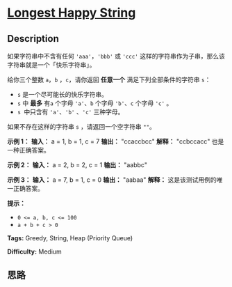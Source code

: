 # [Longest Happy String][title]

## Description

如果字符串中不含有任何 `'aaa'`，`'bbb'` 或 `'ccc'` 这样的字符串作为子串，那么该字符串就是一个「快乐字符串」。

给你三个整数 `a`，`b` ，`c`，请你返回 **任意一个** 满足下列全部条件的字符串 `s`：

  * `s` 是一个尽可能长的快乐字符串。
  * `s` 中 **最多** 有`a` 个字母 `'a'`、`b` 个字母 `'b'`、`c` 个字母 `'c'` 。
  * `s `中只含有 `'a'`、`'b'` 、`'c'` 三种字母。

如果不存在这样的字符串 `s` ，请返回一个空字符串 `""`。



**示例 1：**
            **输入：** a = 1, b = 1, c = 7    **输出：** "ccaccbcc"    **解释：** "ccbccacc" 也是一种正确答案。    

**示例 2：**
            **输入：** a = 2, b = 2, c = 1    **输出：** "aabbc"    

**示例 3：**
            **输入：** a = 7, b = 1, c = 0    **输出：** "aabaa"    **解释：** 这是该测试用例的唯一正确答案。



**提示：**

  * `0 <= a, b, c <= 100`
  * `a + b + c > 0`


**Tags:** Greedy, String, Heap (Priority Queue)

**Difficulty:** Medium

## 思路

[title]: https://leetcode-cn.com/problems/longest-happy-string

